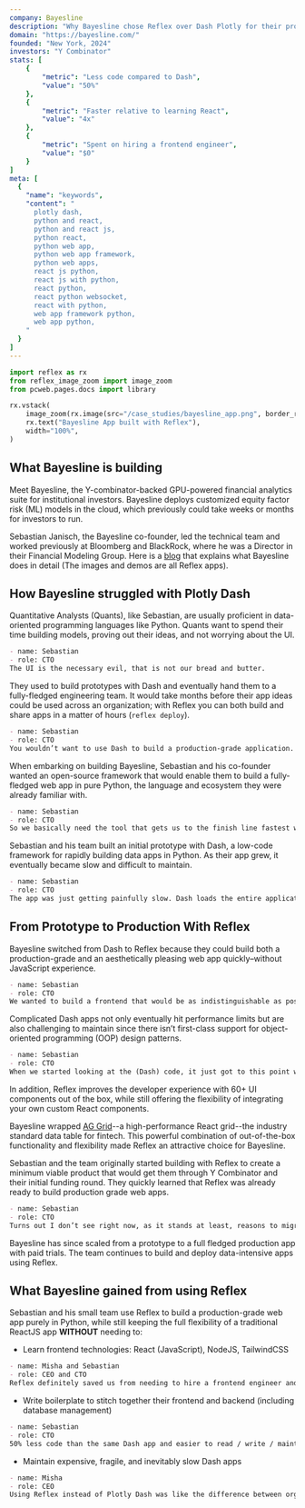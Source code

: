 ```yaml
---
company: Bayesline
description: "Why Bayesline chose Reflex over Dash Plotly for their production-grade python web app"
domain: "https://bayesline.com/"
founded: "New York, 2024"
investors: "Y Combinator"
stats: [
    {
        "metric": "Less code compared to Dash",
        "value": "50%"
    },
    {
        "metric": "Faster relative to learning React",
        "value": "4x"
    },
    {
        "metric": "Spent on hiring a frontend engineer",
        "value": "$0"
    }
]
meta: [
  {
    "name": "keywords",
    "content": "
      plotly dash,
      python and react,
      python and react js,
      python react,
      python web app,
      python web app framework,
      python web apps,
      react js python,
      react js with python,
      react python,
      react python websocket,
      react with python,
      web app framework python,
      web app python,
    "
  }
]
---
```


```python exec
import reflex as rx
from reflex_image_zoom import image_zoom
from pcweb.pages.docs import library
```

```python eval
rx.vstack(
    image_zoom(rx.image(src="/case_studies/bayesline_app.png", border_radius="10px", alt="Bayesline App")),
    rx.text("Bayesline App built with Reflex"),
    width="100%",
)
```

## What Bayesline is building

Meet Bayesline, the Y-combinator-backed GPU-powered financial analytics suite for institutional investors.
Bayesline deploys customized equity factor risk (ML) models in the cloud, which previously could take weeks or months for investors to run.

Sebastian Janisch, the Bayesline co-founder, led the technical team and worked previously at Bloomberg and BlackRock, where he was a Director in their Financial Modeling Group.
Here is a [blog](https://bayesline.com/blog/building-risk-models) that explains what Bayesline does in detail (The images and demos are all Reflex apps).


## How Bayesline struggled with Plotly Dash

Quantitative Analysts (Quants), like Sebastian, are usually proficient in data-oriented programming languages like Python.
Quants want to spend their time building models, proving out their ideas, and not worrying about the UI.

```md quote
- name: Sebastian
- role: CTO
The UI is the necessary evil, that is not our bread and butter.
```

They used to build prototypes with Dash and eventually hand them to a fully-fledged engineering team.
It would take months before their app ideas could be used across an organization; with Reflex you can both build and share apps in a matter of hours (`reflex deploy`).

```md quote
- name: Sebastian
- role: CTO
You wouldn’t want to use Dash to build a production-grade application. It’s a prototyping tool. Usually, a UX and engineering team would re-implement everything from scratch. It will take six months for anyone to get hands on it, but we want this now.
```

When embarking on building Bayesline, Sebastian and his co-founder wanted an open-source framework that would enable them to build a fully-fledged web app in pure Python, the language and ecosystem they were already familiar with.

```md quote
- name: Sebastian
- role: CTO
So we basically need the tool that gets us to the finish line fastest without having to learn (a new framework) and without a super steep learning curve.
```

Sebastian and his team built an initial prototype with Dash, a low-code framework for rapidly building data apps in Python.
As their app grew, it eventually became slow and difficult to maintain.

```md quote
- name: Sebastian
- role: CTO
The app was just getting painfully slow. Dash loads the entire application, the entire dom of every single page. As the application gets bigger, the performance will just go down.
```

## From Prototype to Production With Reflex

Bayesline switched from Dash to Reflex because they could build both a production-grade and an aesthetically pleasing web app quickly–without JavaScript experience.

```md quote
- name: Sebastian
- role: CTO
We wanted to build a frontend that would be as indistinguishable as possible from one built by professional frontend developers.
```

Complicated Dash apps not only eventually hit performance limits but are also challenging to maintain since there isn’t first-class support for object-oriented programming (OOP) design patterns.

```md quote
- name: Sebastian
- role: CTO
When we started looking at the (Dash) code, it just got to this point where you’re scared of it because there is no object-oriented notion; the code just turns into an enormous mess because you just have this huge collection of functions.
```

In addition, Reflex improves the developer experience with 60+ UI components out of the box, while still offering the flexibility of integrating your own custom React components.

Bayesline wrapped [AG Grid]({library.tables_and_data_grids.ag_grid.path})--a high-performance React grid--the industry standard data table for fintech.
This powerful combination of out-of-the-box functionality and flexibility made Reflex an attractive choice for Bayesline.

Sebastian and the team originally started building with Reflex to create a minimum viable product that would get them through Y Combinator and their initial funding round.
They quickly learned that Reflex was already ready to build production grade web apps.

```md quote
- name: Sebastian
- role: CTO
Turns out I don’t see right now, as it stands at least, reasons to migrate from Reflex to somewhere else.
```

Bayesline has since scaled from a prototype to a full fledged production app with paid trials.
The team continues to build and deploy data-intensive apps using Reflex.


## What Bayesline gained from using Reflex

Sebastian and his small team use Reflex to build a production-grade web app purely in Python, while still keeping the full flexibility of a traditional ReactJS app **WITHOUT** needing to:

* Learn frontend technologies: React (JavaScript), NodeJS, TailwindCSS

```md quote
- name: Misha and Sebastian
- role: CEO and CTO
Reflex definitely saved us from needing to hire a frontend engineer and sped us up by 4x relative to learning React
```

* Write boilerplate to stitch together their frontend and backend (including database management)

```md quote
- name: Sebastian
- role: CTO
50% less code than the same Dash app and easier to read / write / maintain code compared to Dash
```

* Maintain expensive, fragile, and inevitably slow Dash apps

```md quote
- name: Misha
- role: CEO
Using Reflex instead of Plotly Dash was like the difference between organized Legos and a plate of spaghetti
```